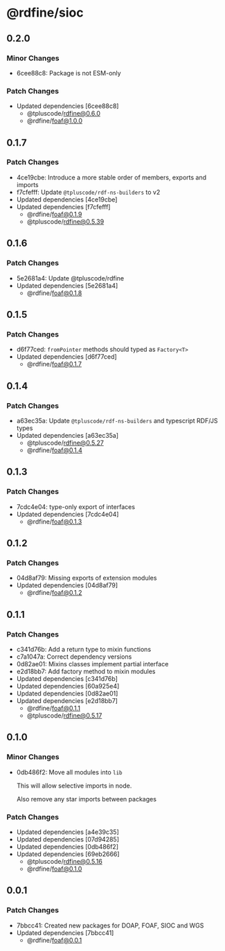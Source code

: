 # @rdfine/sioc

## 0.2.0

### Minor Changes

- 6cee88c8: Package is not ESM-only

### Patch Changes

- Updated dependencies [6cee88c8]
  - @tpluscode/rdfine@0.6.0
  - @rdfine/foaf@1.0.0

## 0.1.7

### Patch Changes

- 4ce19cbe: Introduce a more stable order of members, exports and imports
- f7cfefff: Update `@tpluscode/rdf-ns-builders` to v2
- Updated dependencies [4ce19cbe]
- Updated dependencies [f7cfefff]
  - @rdfine/foaf@0.1.9
  - @tpluscode/rdfine@0.5.39

## 0.1.6

### Patch Changes

- 5e2681a4: Update @tpluscode/rdfine
- Updated dependencies [5e2681a4]
  - @rdfine/foaf@0.1.8

## 0.1.5

### Patch Changes

- d6f77ced: `fromPointer` methods should typed as `Factory<T>`
- Updated dependencies [d6f77ced]
  - @rdfine/foaf@0.1.7

## 0.1.4

### Patch Changes

- a63ec35a: Update `@tpluscode/rdf-ns-builders` and typescript RDF/JS types
- Updated dependencies [a63ec35a]
  - @tpluscode/rdfine@0.5.27
  - @rdfine/foaf@0.1.4

## 0.1.3

### Patch Changes

- 7cdc4e04: type-only export of interfaces
- Updated dependencies [7cdc4e04]
  - @rdfine/foaf@0.1.3

## 0.1.2

### Patch Changes

- 04d8af79: Missing exports of extension modules
- Updated dependencies [04d8af79]
  - @rdfine/foaf@0.1.2

## 0.1.1

### Patch Changes

- c341d76b: Add a return type to mixin functions
- c7a1047a: Correct dependency versions
- 0d82ae01: Mixins classes implement partial interface
- e2d18bb7: Add factory method to mixin modules
- Updated dependencies [c341d76b]
- Updated dependencies [60a925e4]
- Updated dependencies [0d82ae01]
- Updated dependencies [e2d18bb7]
  - @rdfine/foaf@0.1.1
  - @tpluscode/rdfine@0.5.17

## 0.1.0

### Minor Changes

- 0db486f2: Move all modules into `lib`

  This will allow selective imports in node.

  Also remove any star imports between packages

### Patch Changes

- Updated dependencies [a4e39c35]
- Updated dependencies [07d94285]
- Updated dependencies [0db486f2]
- Updated dependencies [69eb2666]
  - @tpluscode/rdfine@0.5.16
  - @rdfine/foaf@0.1.0

## 0.0.1

### Patch Changes

- 7bbcc41: Created new packages for DOAP, FOAF, SIOC and WGS
- Updated dependencies [7bbcc41]
  - @rdfine/foaf@0.0.1

